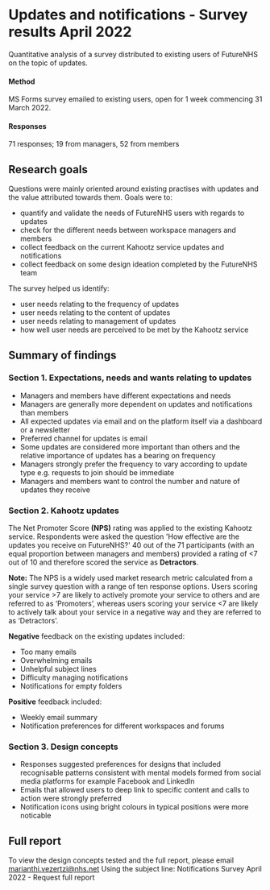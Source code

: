 # Updates and notifications - Survey results April 2022    
Quantitative analysis of a survey distributed to existing users of FutureNHS on the topic of updates.

#### Method
MS Forms survey emailed to existing users, open for 1 week commencing 31 March 2022.

#### Responses
71 responses; 19 from managers, 52 from members

## Research goals
Questions were mainly oriented around existing practises with updates and the value attributed towards them. Goals were to:
- quantify and validate the needs of FutureNHS users with regards to updates
- check for the different needs between workspace managers and members
- collect feedback on the current Kahootz service updates and notifications
- collect feedback on some design ideation completed by the FutureNHS team

The survey helped us identify:
- user needs relating to the frequency of updates
- user needs relating to the content of updates
- user needs relating to management of updates
- how well user needs are perceived to be met by the Kahootz service


## Summary of findings

### Section 1. Expectations, needs and wants relating to updates
- Managers and members have different expectations and needs 
- Managers are generally more dependent on updates and notifications than members
- All expected updates via email and on the platform itself via a dashboard or a newsletter 
- Preferred channel for updates is email
- Some updates are considered more important than others and the relative importance of updates has a bearing on frequency 
- Managers strongly prefer the frequency to vary according to update type e.g. requests to join should be immediate
- Managers and members want to control the number and nature of updates they receive

### Section 2. Kahootz updates
The Net Promoter Score **(NPS)** rating was applied to the existing Kahootz service.
Respondents were asked the question 'How effective are the updates you receive on FutureNHS?' 
40 out of the 71 participants (with an equal proportion between managers and members) provided a rating of <7 out of 10 and therefore scored the service as **Detractors**. 

**Note:** The NPS is a widely used market research metric calculated from a single survey question with a range of ten response options. Users scoring your service >7 are likely to actively promote your service to others and are referred to as ‘Promoters’, whereas users scoring your service <7 are likely to actively talk about your service in a negative way and they are referred to as ‘Detractors’. 

**Negative** feedback on the existing updates included:
- Too many emails
- Overwhelming emails
- Unhelpful subject lines
- Difficulty managing notifications
- Notifications for empty folders

**Positive** feedback included:
- Weekly email summary
- Notification preferences for different workspaces and forums

 ### Section 3. Design concepts
- Responses suggested preferences for designs that included recognisable patterns consistent with mental models formed from social media platforms for example Facebook and LinkedIn
- Emails that allowed users to deep link to specific content and calls to action were strongly preferred
- Notification icons using bright colours in typical positions were more noticable


 ## Full report
To view the design concepts tested and the full report, please email marianthi.vezertzi@nhs.net
Using the subject line: Notifications Survey April 2022 - Request full report
